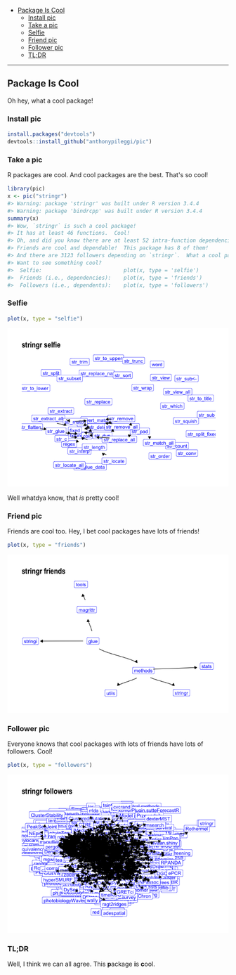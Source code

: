 
-   [Package Is Cool](#package-is-cool)
    -   [Install pic](#install-pic)
    -   [Take a pic](#take-a-pic)
    -   [Selfie](#selfie)
    -   [Friend pic](#friend-pic)
    -   [Follower pic](#follower-pic)
    -   [TL;DR](#tldr)

------------------------------------------------------------------------

Package Is Cool
---------------

Oh hey, what a cool package!

### Install pic

``` r
install.packages("devtools")
devtools::install_github("anthonypileggi/pic")
```

### Take a pic

R packages are cool. And cool packages are the best. That's so cool!

``` r
library(pic)
x <- pic("stringr")
#> Warning: package 'stringr' was built under R version 3.4.4
#> Warning: package 'bindrcpp' was built under R version 3.4.4
summary(x)
#> Wow, `stringr` is such a cool package!
#> It has at least 46 functions.  Cool!
#> Oh, and did you know there are at least 52 intra-function dependencies? That's crazy!
#> Friends are cool and dependable!  This package has 8 of them!
#> And there are 3123 followers depending on `stringr`.  What a cool package!
#> Want to see something cool?
#>  Selfie:                          plot(x, type = 'selfie')
#>  Friends (i.e., dependencies):    plot(x, type = 'friends')
#>  Followers (i.e., dependents):    plot(x, type = 'followers')
```

### Selfie

``` r
plot(x, type = "selfie")
```

![](README-selfie-1.png)

Well whatdya know, that *is* pretty cool!

### Friend pic

Friends are cool too. Hey, I bet cool packages have lots of friends!

``` r
plot(x, type = "friends")
```

![](README-friends-1.png)

### Follower pic

Everyone knows that cool packages with lots of friends have lots of followers. Cool!

``` r
plot(x, type = "followers")
```

![](README-followers-1.png)

### TL;DR

Well, I think we can all agree. This **p**ackage **i**s **c**ool.
